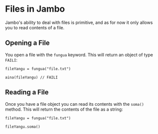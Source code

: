 # Files in Jambo

Jambo's ability to deal with files is primitive, and as for now it only allows you to read contents of a file.

## Opening a File

You open a file with the `fungua` keyword. This will return an object of type `FAILI`:
```
fileYangu = fungua("file.txt")

aina(fileYangu) // FAILI
```

## Reading a File

Once you have a file object you can read its contents with the `soma()` method. This will return the contents of the file as a string:
```
fileYangu = fungua("file.txt")

fileYangu.soma()
```
